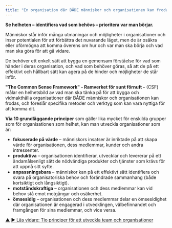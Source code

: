 ```yaml
---
title: "En organisation där BÅDE människor och organisationen kan frodas"
---
```




**Se helheten – identifiera vad som behövs – prioritera var man börjar.**

Människor står inför många utmaningar och möjligheter i organisationer och inser potentialen för att förbättra det nuvarande läget, men de är osäkra eller oförmögna att komma överens om hur och var man ska börja och vad man ska göra för att gå vidare.

De behöver ett enkelt sätt att bygga en gemensam förståelse för vad som händer i deras organisation, och vad som behöver göras, så att de på ett effektivt och hållbart sätt kan agera på de hinder och möjligheter de står inför.

**"The Common Sense Framework" - Ramverket för sunt förnuft -** (CSF) målar en helhetsbild av vad man ska tänka på för att bygga och vidmakthålla organisationer där BÅDE människor och organisationen kan frodas, och föreslår specifika metoder och verktyg som kan vara nyttiga för att komma dit.

**Via 10 grundläggande principer** som gäller lika mycket för enskilda grupper som för organisationen som helhet, kan man utveckla organisationer som är:

-   **fokuserade på värde** – människors insatser är inriktade på att skapa värde för organisationen, dess medlemmar, kunder och andra intressenter.
-   **produktiva** – organisationen identifierar, utvecklar och levererar på ett ändamålsenligt sätt de nödvändiga produkter och tjänster som krävs för att uppnå sitt syfte.
-   **anpassningsbara** – människor kan på ett effektivt sätt identifiera och svara på organisatoriska behov och förändrade sammanhang (både kortsiktigt och långsiktigt).
-   **motståndskraftiga** – organisationen och dess medlemmar kan vid behov stå emot motgångar och osäkerhet.
-   **ömsesidig** – organisationen och dess medlemmar delar en ömsesidighet där organisationen är engagerad i utvecklingen, välbefinnandet och framgången för sina medlemmar, och vice versa.


<div class="bottom-nav">
<a href="csf.html" title="Upp: Ett ramverk för sunt förnuft i organisationer och team">▲</a> <a href="ten-principles.html" title="Läs vidare: Tio principer för att utveckla team och organisationer">▶ Läs vidare: Tio principer för att utveckla team och organisationer</a>
</div>


<script type="text/javascript">
Mousetrap.bind('g n', function() {
    window.location.href = 'ten-principles.html';
    return false;
});
</script>

